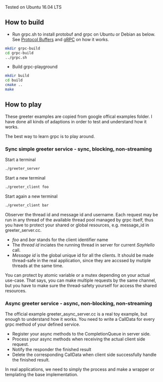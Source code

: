 Tested on Ubuntu 16.04 LTS

## How to build

* Run grpc.sh to install protobuf and grpc on Ubuntu or Debian as below. See [Protocol Buffers](https://github.com/google/protobuf/blob/master/src/README.md) and [gRPC](https://github.com/grpc/grpc/blob/master/INSTALL.md) on how it works. 

```bash
mkdir grpc-build
cd grpc-build
../grpc.sh
```

* Build grpc-playground

```bash
mkdir build
cd build
cmake ..
make
```

## How to play

These greeter examples are copied from google offical examples folder. 
I have done all kinds of adaptions in order to test and understand how
it works. 

The best way to learn grpc is to play around.    

### Sync simple greeter service - sync, blocking, non-streaming

Start a terminal
```bash
./greeter_server
```

Start a new terminal
```bash
./greeter_client foo
```

Start again a new terminal
```bash
./greeter_client bar
```

Observer the thread id and message id and username. Each request may be run in any thread of the available thread 
pool managed by grpc itself, thus you have to protect your shared or global resources, e.g. message_id in 
greeter_server.cc.

- *foo* and *bar* stands for the client identifier name
- The *thread id* inciates the running thread in server for current *SayHello* call.
- *Message id* is the global unique id for all the clients. It should be made thread-safe in the real application, 
since they are accssed by mutiple threads at the same time. 

You can protect by atomic variable or a mutex depending on your actual use-case. That says, you can make multiple 
requests by the same channel, but you have to make sure the thread-safety yourself for access the shared resources.


### Async greeter service - async, non-blocking, non-streaming

The official example greeter_async_server.cc is a real toy example, but enough to understand how it works. You need 
to write a CallData for every grpc method of your defined service. 

- Register your async methods to the CompletionQueue in server side.
- Process your async methods when receiving the actual client side request.
- Notify the responder the finished result 
- Delete the corresponding CallData when client side successfully handle the finished result.

In real applications, we need to simply the process and make a wrapper or templating the base implementation.  
